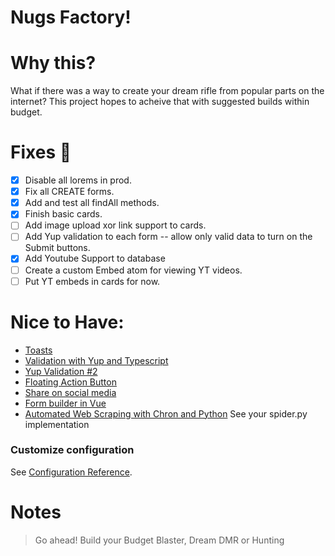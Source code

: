 # Nugs Factory!

# Why this?

What if there was a way to create your dream rifle from popular parts on the internet?  This project hopes to acheive that with suggested builds within budget.

# Fixes :bug:

- [x] Disable all lorems in prod.
- [x] Fix all CREATE forms.
- [x] Add and test all findAll methods.
- [x] Finish basic cards.
- [ ] Add image upload xor link support to cards.
- [ ] Add Yup validation to each form -- allow only valid data to turn on the Submit buttons.
- [x] Add Youtube Support to database 
- [ ] Create a custom Embed atom for viewing YT videos.
- [ ] Put YT embeds in cards for now.

# Nice to Have:

* [Toasts](https://vuejsexamples.com/a-vue-toast-plugin-that-lets-you-create-your-own-toast-component/)
* [Validation with Yup and Typescript](https://medium.com/@maurice.de.beijer/yup-validation-and-typescript-and-formik-6c342578a20e)
* [Yup Validation #2](https://github.com/vijitail/vue-form-validation-yup/blob/master/src/App.vue)
* [Floating Action Button](https://vuejsexamples.com/floating-action-button-for-vue/)
* [Share on social media](https://github.com/nicolasbeauvais/vue-social-sharing)
* [Form builder in Vue](https://vueformulate.com/)
* [Automated Web Scraping with Chron and Python](https://towardsdatascience.com/automated-web-scraping-python-cron-e6bedf4c39eb) See your spider.py implementation


### Customize configuration
See [Configuration Reference](https://cli.vuejs.org/config/).


# Notes

> Go ahead!  Build your Budget Blaster, Dream DMR or Hunting 